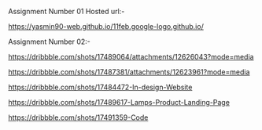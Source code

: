 Assignment Number 01 Hosted url:-

https://yasmin90-web.github.io/11feb.google-logo.github.io/

Assignment Number 02:-

https://dribbble.com/shots/17489064/attachments/12626043?mode=media

https://dribbble.com/shots/17487381/attachments/12623961?mode=media

https://dribbble.com/shots/17484472-In-design-Website

https://dribbble.com/shots/17489617-Lamps-Product-Landing-Page

https://dribbble.com/shots/17491359-Code
